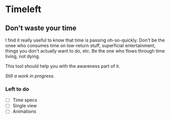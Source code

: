 # Timeleft
## Don't waste your time

I find it really useful to know that time is passing oh-so-quickly. Don't be the onee who consumes time on low-return stuff, superficial entertainment, things you don't actually want to do, etc. Be the one who flows through time living, not dying. 

This tool should help you with the awareness part of it.

*Still a work in progress.*

### Left to do
- [ ] Time specs
- [ ] Single view
- [ ] Animations
